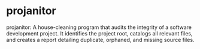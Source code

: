 # projanitor
projanitor: A house-cleaning program that audits the integrity of a software development project. It identifies the project root, catalogs all relevant files, and creates a report detailing duplicate, orphaned, and missing source files.
